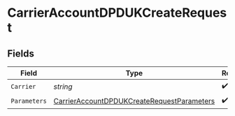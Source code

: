 # CarrierAccountDPDUKCreateRequest


## Fields

| Field                                                                                                               | Type                                                                                                                | Required                                                                                                            | Description                                                                                                         | Example                                                                                                             |
| ------------------------------------------------------------------------------------------------------------------- | ------------------------------------------------------------------------------------------------------------------- | ------------------------------------------------------------------------------------------------------------------- | ------------------------------------------------------------------------------------------------------------------- | ------------------------------------------------------------------------------------------------------------------- |
| `Carrier`                                                                                                           | *string*                                                                                                            | :heavy_check_mark:                                                                                                  | N/A                                                                                                                 | dpd_uk                                                                                                              |
| `Parameters`                                                                                                        | [CarrierAccountDPDUKCreateRequestParameters](../../Models/Components/CarrierAccountDPDUKCreateRequestParameters.md) | :heavy_check_mark:                                                                                                  | N/A                                                                                                                 |                                                                                                                     |